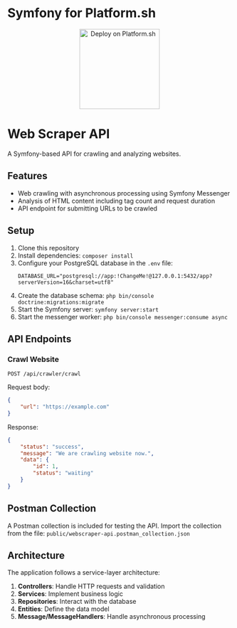 Symfony for Platform.sh
=======================

<p align="center">
<a href="https://console.platform.sh/projects/create-project?template=https://raw.githubusercontent.com/symfonycorp/platformsh-symfony-template-metadata/main/sf7.2-php8.4-webapp.template.yaml&utm_content=symfonycorp&utm_source=github&utm_medium=button&utm_campaign=deploy_on_platform">
    <img src="https://platform.sh/images/deploy/lg-blue.svg" alt="Deploy on Platform.sh" width="180px" />
</a>
</p>

# Web Scraper API

A Symfony-based API for crawling and analyzing websites.

## Features

- Web crawling with asynchronous processing using Symfony Messenger
- Analysis of HTML content including tag count and request duration
- API endpoint for submitting URLs to be crawled

## Setup

1. Clone this repository
2. Install dependencies: `composer install`
3. Configure your PostgreSQL database in the `.env` file:
   ```
   DATABASE_URL="postgresql://app:!ChangeMe!@127.0.0.1:5432/app?serverVersion=16&charset=utf8"
   ```
4. Create the database schema: `php bin/console doctrine:migrations:migrate`
5. Start the Symfony server: `symfony server:start`
6. Start the messenger worker: `php bin/console messenger:consume async`

## API Endpoints

### Crawl Website

```
POST /api/crawler/crawl
```

Request body:
```json
{
    "url": "https://example.com"
}
```

Response:
```json
{
    "status": "success",
    "message": "We are crawling website now.",
    "data": {
        "id": 1,
        "status": "waiting"
    }
}
```

## Postman Collection

A Postman collection is included for testing the API. Import the collection from the file:
`public/webscraper-api.postman_collection.json`

## Architecture

The application follows a service-layer architecture:

1. **Controllers**: Handle HTTP requests and validation
2. **Services**: Implement business logic 
3. **Repositories**: Interact with the database
4. **Entities**: Define the data model
5. **Message/MessageHandlers**: Handle asynchronous processing
